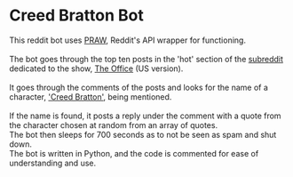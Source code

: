 # Creed Bratton Bot

This reddit bot uses [PRAW](https://praw.readthedocs.io/en/stable/#), Reddit's API wrapper for functioning. <br><br>
The bot goes through the top ten posts in the 'hot' section of the [subreddit](https://www.reddit.com/r/DunderMifflin/) dedicated to the show, [The Office](https://en.wikipedia.org/wiki/The_Office_(American_TV_series)) (US version). <br><br>
It goes through the comments of the posts and looks for the name of a character, ['Creed Bratton'](https://theoffice.fandom.com/wiki/Creed_Bratton), being mentioned. <br><br>
If the name is found, it posts a reply under the comment with a quote from the character chosen at random from an array of quotes. <br>
The bot then sleeps for 700 seconds as to not be seen as spam and shut down. <br>
The bot is written in Python, and the code is commented for ease of understanding and use.
